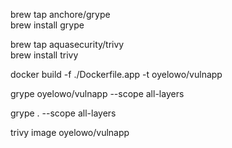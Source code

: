 brew tap anchore/grype     
brew install grype      

brew tap aquasecurity/trivy                     
brew install trivy


docker build -f ./Dockerfile.app -t oyelowo/vulnapp

grype oyelowo/vulnapp --scope all-layers 

grype . --scope all-layers 
 
trivy image oyelowo/vulnapp
